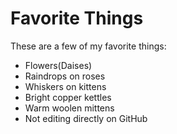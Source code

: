 # Favorite Things

These are a few of my favorite things:

- Flowers(Daises)
- Raindrops on roses
- Whiskers on kittens
- Bright copper kettles
- Warm woolen mittens
- Not editing directly on GitHub
